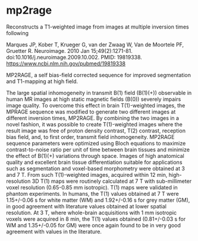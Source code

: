 # mp2rage

Reconstructs a T1-weighted image from images at multiple inversion times following

Marques JP, Kober T, Krueger G, van der Zwaag W, Van de Moortele PF, Gruetter  R. Neuroimage. 2010 Jan 15;49(2):1271-81. doi:10.1016/j.neuroimage.2009.10.002. PMID: 19819338.
https://www.ncbi.nlm.nih.gov/pubmed/19819338

MP2RAGE, a self bias-field corrected sequence for improved segmentation and
T1-mapping at high field.

The large spatial inhomogeneity in transmit B(1) field (B(1)(+)) observable in human MR images at high static magnetic fields (B(0)) severely impairs image quality. To overcome this effect in brain T(1)-weighted images, the MPRAGE sequence was modified to generate two different images at different inversion times, MP2RAGE. By combining the two images in a novel fashion, it was possible to create T(1)-weighted images where the result image was free of proton density contrast, T(2) contrast, reception bias field, and, to first order, transmit field inhomogeneity. MP2RAGE sequence parameters were optimized using Bloch equations to maximize contrast-to-noise ratio per unit of time between brain tissues and minimize the effect of B(1)(+) variations through space. Images of high anatomical quality and excellent brain tissue differentiation suitable for applications such as segmentation and voxel-based morphometry were obtained at 3 and 7 T. From such T(1)-weighted images, acquired within 12 min, high-resolution 3D T(1) maps were routinely calculated at 7 T with sub-millimeter voxel resolution (0.65-0.85 mm isotropic). T(1) maps were validated in phantom experiments. In humans, the T(1) values obtained at 7 T were 1.15+/-0.06 s for white matter (WM) and 1.92+/-0.16 s for grey matter (GM), in good agreement with literature values obtained at lower spatial resolution. At 3 T, where whole-brain acquisitions with 1 mm isotropic voxels were acquired in 8 min, the T(1) values obtained (0.81+/-0.03 s for WM and 1.35+/-0.05 for GM) were once again found to be in very good agreement with values in the literature.

